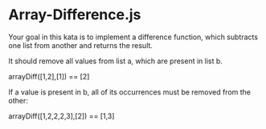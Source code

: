 # Array-Difference.js
Your goal in this kata is to implement a difference function, which subtracts one list from another and returns the result.

It should remove all values from list a, which are present in list b.

arrayDiff([1,2],[1]) == [2]

If a value is present in b, all of its occurrences must be removed from the other:

arrayDiff([1,2,2,2,3],[2]) == [1,3]
